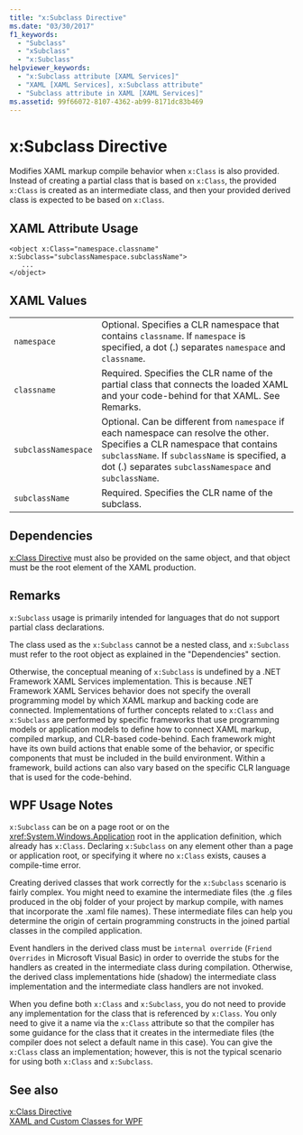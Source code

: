 ```yaml
---
title: "x:Subclass Directive"
ms.date: "03/30/2017"
f1_keywords: 
  - "Subclass"
  - "xSubclass"
  - "x:Subclass"
helpviewer_keywords: 
  - "x:Subclass attribute [XAML Services]"
  - "XAML [XAML Services], x:Subclass attribute"
  - "Subclass attribute in XAML [XAML Services]"
ms.assetid: 99f66072-8107-4362-ab99-8171dc83b469
---
```

# x:Subclass Directive
Modifies XAML markup compile behavior when `x:Class` is also provided. Instead of creating a partial class that is based on `x:Class`, the provided `x:Class` is created as an intermediate class, and then your provided derived class is expected to be based on `x:Class`.  
  
## XAML Attribute Usage  
  
```  
<object x:Class="namespace.classname" x:Subclass="subclassNamespace.subclassName">  
   ...  
</object>  
```  
  
## XAML Values  
  
|||  
|-|-|  
|`namespace`|Optional. Specifies a CLR namespace that contains `classname`. If `namespace` is specified, a dot (.) separates `namespace` and `classname`.|  
|`classname`|Required. Specifies the CLR name of the partial class that connects the loaded XAML and your code-behind for that XAML. See Remarks.|  
|`subclassNamespace`|Optional. Can be different from `namespace` if each namespace can resolve the other. Specifies a CLR namespace that contains `subclassName`. If `subclassName` is specified, a dot (.) separates `subclassNamespace` and `subclassName`.|  
|`subclassName`|Required. Specifies the CLR name of the subclass.|  
  
## Dependencies  
 [x:Class Directive](../../../docs/framework/xaml-services/x-class-directive.md) must also be provided on the same object, and that object must be the root element of the XAML production.  
  
## Remarks  
 `x:Subclass` usage is primarily intended for languages that do not support partial class declarations.  
  
 The class used as the `x:Subclass` cannot be a nested class, and `x:Subclass` must refer to the root object as explained in the "Dependencies" section.  
  
 Otherwise, the conceptual meaning of `x:Subclass` is undefined by a .NET Framework XAML Services implementation. This is because .NET Framework XAML Services behavior does not specify the overall programming model by which XAML markup and backing code are connected. Implementations of further concepts related to `x:Class` and `x:Subclass` are performed by specific frameworks that use programming models or application models to define how to connect XAML markup, compiled markup, and CLR-based code-behind. Each framework might have its own build actions that enable some of the behavior, or specific components that must be included in the build environment. Within a framework, build actions can also vary based on the specific CLR language that is used for the code-behind.  
  
## WPF Usage Notes  
 `x:Subclass` can be on a page root or on the <xref:System.Windows.Application> root in the application definition, which already has `x:Class`. Declaring `x:Subclass` on any element other than a page or application root, or specifying it where no `x:Class` exists, causes a compile-time error.  
  
 Creating derived classes that work correctly for the `x:Subclass` scenario is fairly complex. You might need to examine the intermediate files (the .g files produced in the obj folder of your project by markup compile, with names that incorporate the .xaml file names). These intermediate files can help you determine the origin of certain programming constructs in the joined partial classes in the compiled application.  
  
 Event handlers in the derived class must be `internal override` (`Friend Overrides` in Microsoft Visual Basic) in order to override the stubs for the handlers as created in the intermediate class during compilation. Otherwise, the derived class implementations hide (shadow) the intermediate class implementation and the intermediate class handlers are not invoked.  
  
 When you define both `x:Class` and `x:Subclass`, you do not need to provide any implementation for the class that is referenced by `x:Class`. You only need to give it a name via the `x:Class` attribute so that the compiler has some guidance for the class that it creates in the intermediate files (the compiler does not select a default name in this case). You can give the `x:Class` class an implementation; however, this is not the typical scenario for using both `x:Class` and `x:Subclass`.  
  
## See also
 [x:Class Directive](../../../docs/framework/xaml-services/x-class-directive.md)  
 [XAML and Custom Classes for WPF](../../../docs/framework/wpf/advanced/xaml-and-custom-classes-for-wpf.md)
